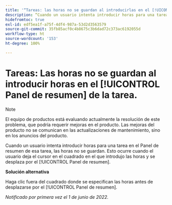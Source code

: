 ```yaml
---
title: '“Tareas: las horas no se guardan al introducirlas en el [!UICONTROL Panel de resumen] de la tarea”'
description: “Cuando un usuario intenta introducir horas para una tarea en el Panel de resumen de esa tarea, las horas no se guardan. Esto ocurre cuando el usuario deja el cursor en el cuadrado en el que introdujo las horas y se desplaza por el [!UICONTROL Panel de resumen].”
hidefromtoc: true
exl-id: edf5ea1f-a75f-4df4-987a-53d2d3563579
source-git-commit: 35fb85acf0c4b8675c3b6dad72c373ac6192055d
workflow-type: ht
source-wordcount: '153'
ht-degree: 100%

---
```


# Tareas: Las horas no se guardan al introducir horas en el [!UICONTROL Panel de resumen] de la tarea.

<!--Converted to story-->

>[!NOTE]
>
>El equipo de productos está evaluando actualmente la resolución de este problema, que podría requerir mejoras en el producto. Las mejoras del producto no se comunican en las actualizaciones de mantenimiento, sino en los anuncios del producto.

Cuando un usuario intenta introducir horas para una tarea en el Panel de resumen de esa tarea, las horas no se guardan. Esto ocurre cuando el usuario deja el cursor en el cuadrado en el que introdujo las horas y se desplaza por el [!UICONTROL Panel de resumen].

**Solución alternativa**

Haga clic fuera del cuadrado donde se especifican las horas antes de desplazarse por el [!UICONTROL Panel de resumen].

_Notificado por primera vez el 1 de junio de 2022._
